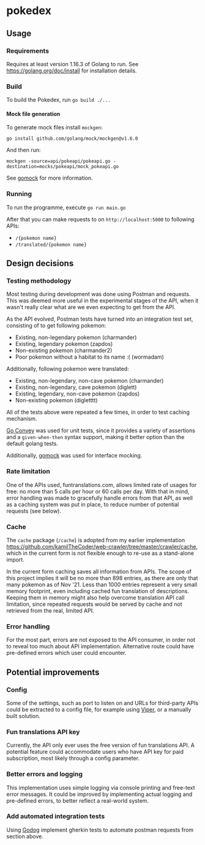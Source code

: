 # pokedex

## Usage
### Requirements
Requires at least version 1.16.3 of Golang to run. See https://golang.org/doc/install for installation details.

### Build
To build the Pokedex, run `go build ./...`

#### Mock file generation
To generate mock files install `mockgen`:

`go install github.com/golang/mock/mockgen@v1.6.0`

And then run:

`mockgen -source=api/pokeapi/pokeapi.go -destination=mocks/pokeapi/mock_pokeapi.go`

See [gomock](https://github.com/golang/mock) for more information.

### Running
To run the programme, execute `go run main.go`

After that you can make requests to on `http://localhost:5000` to following APIs:
* `/{pokemon name}`
* `/translated/{pokemon name}`

## Design decisions

### Testing methodology
Most testing during development was done using Postman and requests. This was deemed more useful in the experimental stages of the API, when it wasn't really clear what are we even expecting to get from the API.

As the API evolved, Postman tests have turned into an integration test set, consisting of to get following pokemon:
- Existing, non-legendary pokemon (charmander)
- Existing, legendary pokemon (zapdos)
- Non-existing pokemon (charmander2)
- Poor pokemon without a habitat to its name :( (wormadam)

Additionally, following pokemon were translated:
- Existing, non-legendary, non-cave pokemon (charmander)
- Existing, non-legendary, cave pokemon (diglett)
- Existing, legendary, non-cave pokemon (zapdos)
- Non-existing pokemon (digletttt)

All of the tests above were repeated a few times, in order to test caching mechanism.

[Go Convey](https://github.com/smartystreets/goconvey) was used for unit tests, since it provides a variety of assertions and a `given-when-then` syntax support, making it better option than the default golang tests.

Additionally, [gomock](https://github.com/golang/mock) was used for interface mocking.

### Rate limitation
One of the APIs used, funtranslations.com, allows limited rate of usages for free: no more than 5 calls per hour or 60 calls per day. With that in mind, error handling was made to gracefully handle errors from that API, as well as a caching system was put in place, to reduce number of potential requests (see below).

### Cache
The `cache` package (`/cache`) is adopted from my earlier implementation https://github.com/kamilTheCoder/web-crawler/tree/master/crawler/cache, which in the current form is not flexible enough to re-use as a stand-alone import.

In the current form caching saves all information from APIs. The scope of this project implies it will be no more than 898 entries, as there are only that many pokemon as of Nov '21.
Less than 1000 entries represent a very small memory footprint, even including cached fun translation of descriptions. Keeping them in memory might also help overcome translation API call limitation, since repeated requests would be served by cache and not retrieved from the real, limited API.

### Error handling
For the most part, errors are not exposed to the API consumer, in order not to reveal too much about API implementation. Alternative route could have pre-defined errors which user could encounter.

## Potential improvements
### Config
Some of the settings, such as port to listen on and URLs for third-party APIs could be extracted to a config file, for example using [Viper](https://github.com/spf13/viper), or a manually built solution.

### Fun translations API key
Currently, the API only ever uses the free version of fun translations API. A potential feature could accommodate users who have API key for paid subscription, most likely through a config parameter. 

### Better errors and logging
This implementation uses simple logging via console printing and free-text error messages. It could be improved by implementing actual logging and pre-defined errors, to better reflect a real-world system.

### Add automated integration tests
Using [Godog](https://github.com/cucumber/godog) implement gherkin tests to automate postman requests from section above.